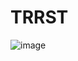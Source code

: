 # TRRST

![image](https://user-images.githubusercontent.com/98104219/152407669-90639f71-b5e4-485d-a843-bcdbeedbec8f.png)
